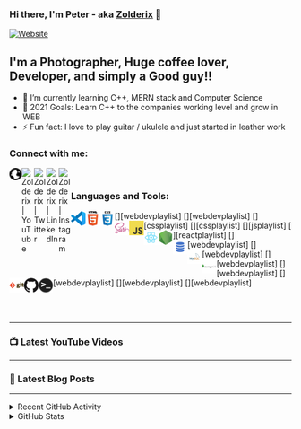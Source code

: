 ### Hi there, I'm Peter - aka [Zolderix][website] 👋 

[![Website](https://img.shields.io/website?label=zolderix.com&style=for-the-badge&url=https%3A%2F%2Fzolderix.com)](https://zolderix.com)

[comment]: <> ([![Twitter Follow]&#40;https://img.shields.io/twitter/follow/zolderix?color=1DA1F2&logo=twitter&style=for-the-badge&#41;]&#40;https://twitter.com/intent/follow?original_referer=https%3A%2F%2Fgithub.com%2Fzolderix&screen_name=Zolderix&#41;)

## I'm a Photographer, Huge coffee lover, Developer, and simply a Good guy!!

- 🌱 I’m currently learning C++, MERN stack and Computer Science
- 🥅 2021 Goals: Learn C++ to the companies working level and grow in WEB
- ⚡ Fun fact: I love to play guitar / ukulele and just started in leather work

### Connect with me:

[<img align="left" alt="Zolderix.com" width="22px" src="https://raw.githubusercontent.com/iconic/open-iconic/master/svg/globe.svg" />][website]
[<img align="left" alt="Zolderix | YouTube" width="22px" src="https://cdn.jsdelivr.net/npm/simple-icons@v3/icons/youtube.svg" />][youtube]
[<img align="left" alt="Zolderix | Twitter" width="22px" src="https://cdn.jsdelivr.net/npm/simple-icons@v3/icons/twitter.svg" />][twitter]
[<img align="left" alt="Zolderix | LinkedIn" width="22px" src="https://cdn.jsdelivr.net/npm/simple-icons@v3/icons/linkedin.svg" />][linkedin]
[<img align="left" alt="Zolderix | Instagram" width="22px" src="https://cdn.jsdelivr.net/npm/simple-icons@v3/icons/instagram.svg" />][instagram]
<br />

### Languages and Tools:

[<img align="left" alt="Visual Studio Code" width="26px" src="https://raw.githubusercontent.com/github/explore/80688e429a7d4ef2fca1e82350fe8e3517d3494d/topics/visual-studio-code/visual-studio-code.png" />][webdevplaylist]
[<img align="left" alt="HTML5" width="26px" src="https://raw.githubusercontent.com/github/explore/80688e429a7d4ef2fca1e82350fe8e3517d3494d/topics/html/html.png" />][webdevplaylist]
[<img align="left" alt="CSS3" width="26px" src="https://raw.githubusercontent.com/github/explore/80688e429a7d4ef2fca1e82350fe8e3517d3494d/topics/css/css.png" />][cssplaylist]
[<img align="left" alt="Sass" width="26px" src="https://raw.githubusercontent.com/github/explore/80688e429a7d4ef2fca1e82350fe8e3517d3494d/topics/sass/sass.png" />][cssplaylist]
[<img align="left" alt="JavaScript" width="26px" src="https://raw.githubusercontent.com/github/explore/80688e429a7d4ef2fca1e82350fe8e3517d3494d/topics/javascript/javascript.png" />][jsplaylist]
[<img align="left" alt="React" width="26px" src="https://raw.githubusercontent.com/github/explore/80688e429a7d4ef2fca1e82350fe8e3517d3494d/topics/react/react.png" />][reactplaylist]
[<img align="left" alt="Node.js" width="26px" src="https://raw.githubusercontent.com/github/explore/80688e429a7d4ef2fca1e82350fe8e3517d3494d/topics/nodejs/nodejs.png" />][webdevplaylist]
[<img align="left" alt="SQL" width="26px" src="https://raw.githubusercontent.com/github/explore/80688e429a7d4ef2fca1e82350fe8e3517d3494d/topics/sql/sql.png" />][webdevplaylist]
[<img align="left" alt="MySQL" width="26px" src="https://raw.githubusercontent.com/github/explore/80688e429a7d4ef2fca1e82350fe8e3517d3494d/topics/mysql/mysql.png" />][webdevplaylist]
[<img align="left" alt="MongoDB" width="26px" src="https://raw.githubusercontent.com/github/explore/80688e429a7d4ef2fca1e82350fe8e3517d3494d/topics/mongodb/mongodb.png" />][webdevplaylist]
[<img align="left" alt="Git" width="26px" src="https://raw.githubusercontent.com/github/explore/80688e429a7d4ef2fca1e82350fe8e3517d3494d/topics/git/git.png" />][webdevplaylist]
[<img align="left" alt="GitHub" width="26px" src="https://raw.githubusercontent.com/github/explore/78df643247d429f6cc873026c0622819ad797942/topics/github/github.png" />][webdevplaylist]
[<img align="left" alt="Terminal" width="26px" src="https://raw.githubusercontent.com/github/explore/80688e429a7d4ef2fca1e82350fe8e3517d3494d/topics/terminal/terminal.png" />][webdevplaylist]

<br />
<br />

---

### 📺 Latest YouTube Videos

[comment]: <> (<!-- YOUTUBE:START -->)

[comment]: <> (<!-- YOUTUBE:END -->)

---

### 📕 Latest Blog Posts

[comment]: <> (<!-- BLOG-POST-LIST:START -->)

[comment]: <> (<!-- BLOG-POST-LIST:END -->)

---

<details>
  <summary> Recent GitHub Activity</summary>
  
<!--START_SECTION:activity-->

<!--END_SECTION:activity-->

</details>

<details>
  <summary> GitHub Stats</summary>
</details>

[website]: https://zolderix.com
[twitter]: https://twitter.com/zolderix
[youtube]: https://youtube.com/zolderix
[instagram]: https://instagram.com/zolderix
[linkedin]: https://linkedin.com/in/zolderix
